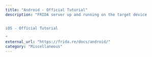 ```yaml
---
title: "Android - Official Tutorial"
description: "FRIDA server up and running on the target device


iOS - Official Tutorial

"
external_url: "https://frida.re/docs/android/"
category: "Miscellaneous"
---
```

